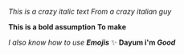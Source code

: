 _This is a crazy italic text_
*From a crazy italian guy*

__This is a bold assumption__
**To make**

*I also know how to use __Emojis__* :sparkles: **Dayum i'm _Good_**
